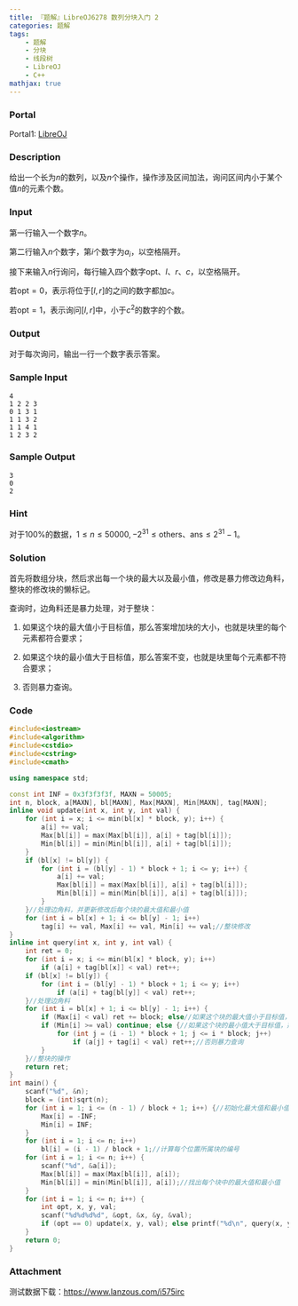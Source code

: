 ```yaml
---
title: 『题解』LibreOJ6278 数列分块入门 2
categories: 题解
tags:
    - 题解
    - 分块
    - 线段树
    - LibreOJ
    - C++
mathjax: true
---
```


### Portal

Portal1: [LibreOJ](https://loj.ac/problem/6278/)

### Description

给出一个长为$n$的数列，以及$n$个操作，操作涉及区间加法，询问区间内小于某个值$n$的元素个数。

### Input

第一行输入一个数字$n$。

第二行输入$n$个数字，第$i$个数字为$a_i$，以空格隔开。

接下来输入$n$行询问，每行输入四个数字$\mathrm{opt}$、$l$、$r$、$c$，以空格隔开。

若$\mathrm{opt} = 0$，表示将位于$[l, r]$的之间的数字都加$c$。

若$\mathrm{opt} = 1$，表示询问$[l, r]$中，小于$c ^ 2$的数字的个数。

### Output

对于每次询问，输出一行一个数字表示答案。

### Sample Input

```
4
1 2 2 3
0 1 3 1
1 1 3 2
1 1 4 1
1 2 3 2
```

### Sample Output

```
3
0
2
```

### Hint

对于$100\%$的数据，$1 \le n \le 50000, -2^{31} \le \mathrm{others}$、$\mathrm{ans} \le 2^{31}-1$。

### Solution

首先将数组分块，然后求出每一个块的最大以及最小值，修改是暴力修改边角料，整块的修改块的懒标记。

查询时，边角料还是暴力处理，对于整块：

1. 如果这个块的最大值小于目标值，那么答案增加块的大小，也就是块里的每个元素都符合要求；

1. 如果这个块的最小值大于目标值，那么答案不变，也就是块里每个元素都不符合要求；

1. 否则暴力查询。

### Code

```cpp
#include<iostream>
#include<algorithm>
#include<cstdio>
#include<cstring>
#include<cmath>

using namespace std;

const int INF = 0x3f3f3f3f, MAXN = 50005;
int n, block, a[MAXN], bl[MAXN], Max[MAXN], Min[MAXN], tag[MAXN];
inline void update(int x, int y, int val) {
    for (int i = x; i <= min(bl[x] * block, y); i++) {
        a[i] += val;
        Max[bl[i]] = max(Max[bl[i]], a[i] + tag[bl[i]]);
        Min[bl[i]] = min(Min[bl[i]], a[i] + tag[bl[i]]);
    }
    if (bl[x] != bl[y]) {
        for (int i = (bl[y] - 1) * block + 1; i <= y; i++) {
            a[i] += val;
            Max[bl[i]] = max(Max[bl[i]], a[i] + tag[bl[i]]);
            Min[bl[i]] = min(Min[bl[i]], a[i] + tag[bl[i]]);
        }
    }//处理边角料，并更新修改后每个块的最大值和最小值
    for (int i = bl[x] + 1; i <= bl[y] - 1; i++)
        tag[i] += val, Max[i] += val, Min[i] += val;//整块修改
}
inline int query(int x, int y, int val) {
    int ret = 0;
    for (int i = x; i <= min(bl[x] * block, y); i++)
        if (a[i] + tag[bl[x]] < val) ret++;
    if (bl[x] != bl[y]) {
        for (int i = (bl[y] - 1) * block + 1; i <= y; i++)
            if (a[i] + tag[bl[y]] < val) ret++;
    }//处理边角料
    for (int i = bl[x] + 1; i <= bl[y] - 1; i++) {
        if (Max[i] < val) ret += block; else//如果这个块的最大值小于目标值，那么答案增加块的大小
        if (Min[i] >= val) continue; else {//如果这个块的最小值大于目标值，那么答案不变
            for (int j = (i - 1) * block + 1; j <= i * block; j++)
                if (a[j] + tag[i] < val) ret++;//否则暴力查询
        }
    }//整块的操作
    return ret;
}
int main() {
    scanf("%d", &n);
    block = (int)sqrt(n);
    for (int i = 1; i <= (n - 1) / block + 1; i++) {//初始化最大值和最小值
        Max[i] = -INF;
        Min[i] = INF;
    }
    for (int i = 1; i <= n; i++)
        bl[i] = (i - 1) / block + 1;//计算每个位置所属块的编号
    for (int i = 1; i <= n; i++) {
        scanf("%d", &a[i]);
        Max[bl[i]] = max(Max[bl[i]], a[i]);
        Min[bl[i]] = min(Min[bl[i]], a[i]);//找出每个块中的最大值和最小值
    }
    for (int i = 1; i <= n; i++) {
        int opt, x, y, val;
        scanf("%d%d%d%d", &opt, &x, &y, &val);
        if (opt == 0) update(x, y, val); else printf("%d\n", query(x, y, val * val));
    }
    return 0;
}
```

### Attachment

测试数据下载：https://www.lanzous.com/i575irc